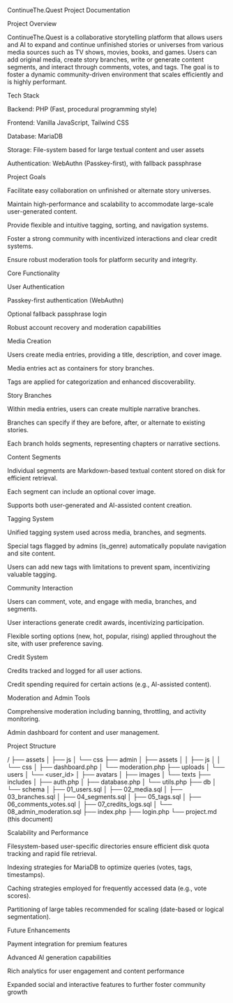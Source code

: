 ContinueThe.Quest Project Documentation

Project Overview

ContinueThe.Quest is a collaborative storytelling platform that allows users and AI to expand and continue unfinished stories or universes from various media sources such as TV shows, movies, books, and games. Users can add original media, create story branches, write or generate content segments, and interact through comments, votes, and tags. The goal is to foster a dynamic community-driven environment that scales efficiently and is highly performant.

Tech Stack

Backend: PHP (Fast, procedural programming style)

Frontend: Vanilla JavaScript, Tailwind CSS

Database: MariaDB

Storage: File-system based for large textual content and user assets

Authentication: WebAuthn (Passkey-first), with fallback passphrase

Project Goals

Facilitate easy collaboration on unfinished or alternate story universes.

Maintain high-performance and scalability to accommodate large-scale user-generated content.

Provide flexible and intuitive tagging, sorting, and navigation systems.

Foster a strong community with incentivized interactions and clear credit systems.

Ensure robust moderation tools for platform security and integrity.

Core Functionality

User Authentication

Passkey-first authentication (WebAuthn)

Optional fallback passphrase login

Robust account recovery and moderation capabilities

Media Creation

Users create media entries, providing a title, description, and cover image.

Media entries act as containers for story branches.

Tags are applied for categorization and enhanced discoverability.

Story Branches

Within media entries, users can create multiple narrative branches.

Branches can specify if they are before, after, or alternate to existing stories.

Each branch holds segments, representing chapters or narrative sections.

Content Segments

Individual segments are Markdown-based textual content stored on disk for efficient retrieval.

Each segment can include an optional cover image.

Supports both user-generated and AI-assisted content creation.

Tagging System

Unified tagging system used across media, branches, and segments.

Special tags flagged by admins (is_genre) automatically populate navigation and site content.

Users can add new tags with limitations to prevent spam, incentivizing valuable tagging.

Community Interaction

Users can comment, vote, and engage with media, branches, and segments.

User interactions generate credit awards, incentivizing participation.

Flexible sorting options (new, hot, popular, rising) applied throughout the site, with user preference saving.

Credit System

Credits tracked and logged for all user actions.

Credit spending required for certain actions (e.g., AI-assisted content).

Moderation and Admin Tools

Comprehensive moderation including banning, throttling, and activity monitoring.

Admin dashboard for content and user management.

Project Structure

/
├── assets
│   ├── js
│   └── css
├── admin
│   ├── assets
│   │   ├── js
│   │   └── css
│   ├── dashboard.php
│   └── moderation.php
├── uploads
│   └── users
│       └── <user_id>
│           ├── avatars
│           ├── images
│           └── texts
├── includes
│   ├── auth.php
│   ├── database.php
│   └── utils.php
├── db
│   └── schema
│       ├── 01_users.sql
│       ├── 02_media.sql
│       ├── 03_branches.sql
│       ├── 04_segments.sql
│       ├── 05_tags.sql
│       ├── 06_comments_votes.sql
│       ├── 07_credits_logs.sql
│       └── 08_admin_moderation.sql
├── index.php
├── login.php
└── project.md (this document)

Scalability and Performance

Filesystem-based user-specific directories ensure efficient disk quota tracking and rapid file retrieval.

Indexing strategies for MariaDB to optimize queries (votes, tags, timestamps).

Caching strategies employed for frequently accessed data (e.g., vote scores).

Partitioning of large tables recommended for scaling (date-based or logical segmentation).

Future Enhancements

Payment integration for premium features

Advanced AI generation capabilities

Rich analytics for user engagement and content performance

Expanded social and interactive features to further foster community growth
